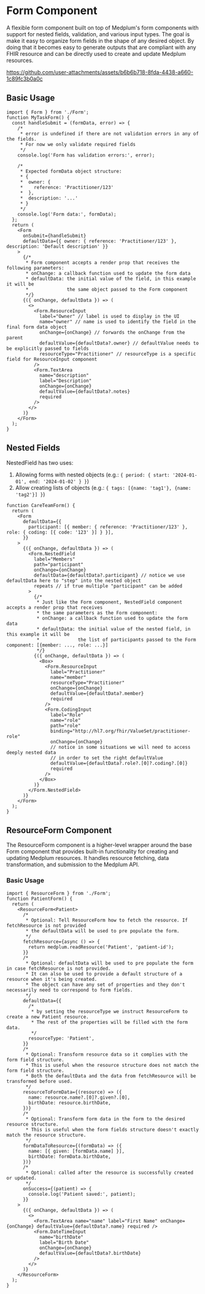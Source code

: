 # Form Component

A flexible form component built on top of Medplum's form components with support for nested fields, validation, and various input types.
The goal is make it easy to organize form fields in the shape of any desired object. By doing that it becomes easy to generate outputs
that are compliant with any FHIR resource and can be directly used to create and update Medplum resources.

https://github.com/user-attachments/assets/b6b6b718-8fda-4438-a660-1c89fc3b0a0c

## Basic Usage

```tsx
import { Form } from './Form';
function MyTaskForm() {
  const handleSubmit = (formData, error) => {
    /*
     * error is undefined if there are not validation errors in any of the fields.
     * For now we only validate required fields
     */
    console.log('Form has validation errors:', error);

    /*
     * Expected formData object structure:
     * {
     *  owner: {
     *    reference: 'Practitioner/123'
     *  },
     *  description: '...'
     * }
     */
    console.log('Form data:', formData);
  };
  return (
    <Form
      onSubmit={handleSubmit}
      defaultData={{ owner: { reference: 'Practitioner/123' }, description: 'Default description' }}
    >
      {/*
       * Form component accepts a render prop that receives the following parameters:
       * onChange: a callback function used to update the form data
       * defaultData: the initial value of the field, in this example it will be
       *              the same object passed to the Form component
       */}
      {({ onChange, defaultData }) => (
        <>
          <Form.ResourceInput
            label="Owner" // label is used to display in the UI
            name="owner" // name is used to identify the field in the final form data object
            onChange={onChange} // forwards the onChange from the parent
            defaultValue={defaultData?.owner} // defaultValue needs to be explicitly passed to fields
            resourceType="Practitioner" // resourceType is a specific field for ResourceInput component
          />
          <Form.TextArea
            name="description"
            label="Description"
            onChange={onChange}
            defaultValue={defaultData?.notes}
            required
          />
        </>
      )}
    </Form>
  );
}
```

## Nested Fields

NestedField has two uses:

1. Allowing forms with nested objects (e.g.: `{ period: { start: '2024-01-01', end: '2024-01-02' } }`)
2. Allow creating lists of objects (e.g.: `{ tags: [{name: 'tag1'}, {name: 'tag2'}] }`)

```tsx
function CareTeamForm() {
  return (
    <Form
      defaultData={{
        participant: [{ member: { reference: 'Practitioner/123' }, role: { coding: [{ code: '123' }] } }],
      }}
    >
      {({ onChange, defaultData }) => (
        <Form.NestedField
          label="Members"
          path="participant"
          onChange={onChange}
          defaultData={defaultData?.participant} // notice we use defaultData here to "step" into the nested object
          repeats // if true multiple "participant" can be added
        >
          {/*
           * Just like the Form component, NestedField component accepts a render prop that receives
           * the same parameters as the Form component:
           * onChange: a callback function used to update the form data
           * defaultData: the initial value of the nested field, in this example it will be
           *              the list of participants passed to the Form component: [{member: ..., role: ...}]
           */}
          {({ onChange, defaultData }) => (
            <Box>
              <Form.ResourceInput
                label="Practitioner"
                name="member"
                resourceType="Practitioner"
                onChange={onChange}
                defaultValue={defaultData?.member}
                required
              />
              <Form.CodingInput
                label="Role"
                name="role"
                path="role"
                binding="http://hl7.org/fhir/ValueSet/practitioner-role"
                onChange={onChange}
                // notice in some situations we will need to access deeply nested data
                // in order to set the right defaultValue
                defaultValue={defaultData?.role?.[0]?.coding?.[0]}
                required
              />
            </Box>
          )}
        </Form.NestedField>
      )}
    </Form>
  );
}
```

## ResourceForm Component

The ResourceForm component is a higher-level wrapper around the base Form component that provides built-in functionality for creating and updating Medplum resources. It handles resource fetching, data transformation, and submission to the Medplum API.

### Basic Usage

```tsx
import { ResourceForm } from './Form';
function PatientForm() {
  return (
    <ResourceForm<Patient>
      /*
       * Optional: Tell ResourceForm how to fetch the resource. If fetchResource is not provided
       * the defaultData will be used to pre populate the form.
       */
      fetchResource={async () => {
        return medplum.readResource('Patient', 'patient-id');
      }}
      /*
       * Optional: defaultData will be used to pre populate the form in case fetchResource is not provided.
       * It can also be used to provide a default structure of a resource when it's being created.
       * The object can have any set of properties and they don't necessarily need to correspond to form fields.
       */
      defaultData={{
        /*
         * by setting the resourceType we instruct ResourceForm to create a new Patient resource.
         * The rest of the properties will be filled with the form data.
         */
        resourceType: 'Patient',
      }}
      /*
       * Optional: Transform resource data so it complies with the form field structure.
       * This is useful when the resource structure does not match the form field structure.
       * Both the defaultData and the data from fetchResource will be transformed before used.
       */
      resourceToFormData={(resource) => ({
        name: resource.name?.[0]?.given?.[0],
        birthDate: resource.birthDate,
      })}
      /*
       * Optional: Transform form data in the form to the desired resource structure.
       * This is useful when the form fields structure doesn't exactly match the resource structure.
       */
      formDataToResource={(formData) => ({
        name: [{ given: [formData.name] }],
        birthDate: formData.birthDate,
      })}
      /*
       * Optional: called after the resource is successfully created or updated.
       */
      onSuccess={(patient) => {
        console.log('Patient saved:', patient);
      }}
    >
      {({ onChange, defaultData }) => (
        <>
          <Form.TextArea name="name" label="First Name" onChange={onChange} defaultValue={defaultData?.name} required />
          <Form.DateTimeInput
            name="birthDate"
            label="Birth Date"
            onChange={onChange}
            defaultValue={defaultData?.birthDate}
          />
        </>
      )}
    </ResourceForm>
  );
}
```
